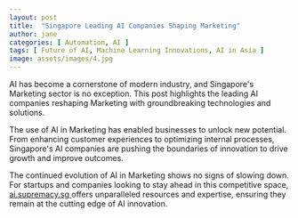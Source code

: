 ```yaml
---
layout: post
title:  "Singapore Leading AI Companies Shaping Marketing"
author: jane
categories: [ Automation, AI ]
tags: [ Future of AI, Machine Learning Innovations, AI in Asia ]
image: assets/images/4.jpg
---
```


AI has become a cornerstone of modern industry, and Singapore's Marketing sector is no exception. This post highlights the leading AI companies reshaping Marketing with groundbreaking technologies and solutions.

The use of AI in Marketing has enabled businesses to unlock new potential. From enhancing customer experiences to optimizing internal processes, Singapore's AI companies are pushing the boundaries of innovation to drive growth and improve outcomes.

The continued evolution of AI in Marketing shows no signs of slowing down. For startups and companies looking to stay ahead in this competitive space, <a href="https://ai.supremacy.sg" target="_blank"> ai.supremacy.sg </a> offers unparalleled resources and expertise, ensuring they remain at the cutting edge of AI innovation.
